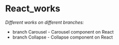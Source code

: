# React_works

*Different works on different branches:*
- branch Carousel - Carousel component on React
- branch Collapse - Collapse component on React

